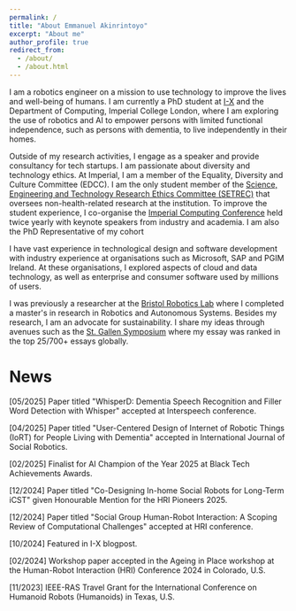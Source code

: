 ```yaml
---
permalink: /
title: "About Emmanuel Akinrintoyo"
excerpt: "About me"
author_profile: true
redirect_from: 
  - /about/
  - /about.html
---
```


I am a robotics engineer on a mission to use technology to improve the lives and well-being of humans. I am currently a PhD student at [I-X](https://ix.imperial.ac.uk/i-x-phd-research-spotlight-emmanuel-akinrintoyo/) and the Department of Computing, Imperial College London, where I am exploring the use of robotics and AI to empower persons with limited functional independence, such as persons with dementia, to live independently in their homes. 

Outside of my research activities, I engage as a speaker and provide consultancy for tech startups. I am passionate about diversity and technology ethics. At Imperial, I am a member of the Equality, Diversity and Culture Committee (EDCC). I am the only student member of the [Science, Engineering and Technology Research Ethics Committee (SETREC)](https://www.imperial.ac.uk/research-ethics-committee/committees/setrec/) that oversees non-health-related research at the institution. To improve the student experience, I co-organise the [Imperial Computing Conference](https://icc.doc.ic.ac.uk) held twice yearly with keynote speakers from industry and academia. I am also the PhD Representative of my cohort

I have vast experience in technological design and software development with industry experience at organisations such as Microsoft, SAP and PGIM Ireland. At these organisations, I explored aspects of cloud and data technology, as well as enterprise and consumer software used by millions of users. 

I was previously a researcher at the [Bristol Robotics Lab](https://www.bristolroboticslab.com/) where I completed a master's in research in Robotics and Autonomous Systems. Besides my research, I am an advocate for sustainability. I share my ideas through avenues such as the [St. Gallen Symposium](https://symposium.org/top-25-essays-52nd-gec/) where my essay was ranked in the top 25/700+ essays globally.  





News
======
[05/2025] Paper titled "WhisperD: Dementia Speech Recognition and Filler Word Detection with Whisper" accepted at Interspeech conference.

[04/2025] Paper titled "User-Centered Design of Internet of Robotic Things (IoRT) for People Living with Dementia" accepted in International Journal of Social Robotics.

[02/2025] Finalist for AI Champion of the Year 2025 at Black Tech Achievements Awards.

[12/2024] Paper titled "Co-Designing In-home Social Robots for Long-Term iCST" given Honourable Mention for the HRI Pioneers 2025.

[12/2024] Paper titled "Social Group Human-Robot Interaction: A Scoping Review of Computational Challenges" accepted at HRI conference.

[10/2024] Featured in I-X blogpost.

[02/2024] Workshop paper accepted in the Ageing in Place workshop at the Human-Robot Interaction (HRI) Conference 2024 in Colorado, U.S.

[11/2023] IEEE-RAS Travel Grant for the International Conference on Humanoid Robots (Humanoids) in Texas, U.S.

